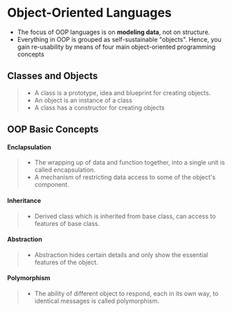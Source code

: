 # Object-Oriented Languages

- The focus of OOP languages is on **modeling data**, not on structure.
- Everything in OOP is grouped as self-sustainable "objects". Hence, you gain re-usability by means of four main object-oriented programming concepts



## Classes and Objects

> - A class is a prototype, idea and blueprint for creating objects.
> - An object is an instance of a class
> - A class has a constructor for creating objects



## OOP Basic Concepts

#### Enclapsulation

> - The wrapping up of data and function together, into a single unit is called encapsulation.
> - A mechanism of restricting data access to some of the object's component.



#### Inheritance

> - Derived class which is inherited from base class, can access to features of base class.



#### Abstraction

> - Abstraction hides certain details and only show the essential features of the object.



#### Polymorphism

> - The ability of different object to respond, each in its own way, to identical messages is called polymorphism.



